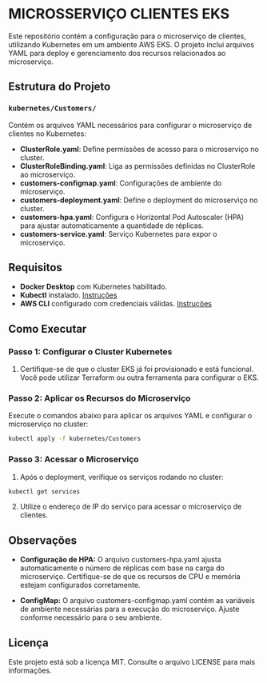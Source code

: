# MICROSSERVIÇO CLIENTES EKS

Este repositório contém a configuração para o microserviço de clientes, utilizando Kubernetes em um ambiente AWS EKS. O projeto inclui arquivos YAML para deploy e gerenciamento dos recursos relacionados ao microserviço.

## Estrutura do Projeto

### `kubernetes/Customers/`

Contém os arquivos YAML necessários para configurar o microserviço de clientes no Kubernetes:

- **ClusterRole.yaml**: Define permissões de acesso para o microserviço no cluster.
- **ClusterRoleBinding.yaml**: Liga as permissões definidas no ClusterRole ao microserviço.
- **customers-configmap.yaml**: Configurações de ambiente do microserviço.
- **customers-deployment.yaml**: Define o deployment do microserviço no cluster.
- **customers-hpa.yaml**: Configura o Horizontal Pod Autoscaler (HPA) para ajustar automaticamente a quantidade de réplicas.
- **customers-service.yaml**: Serviço Kubernetes para expor o microserviço.

## Requisitos

- **Docker Desktop** com Kubernetes habilitado.
- **Kubectl** instalado. [Instruções](https://kubernetes.io/docs/tasks/tools/install-kubectl/)
- **AWS CLI** configurado com credenciais válidas. [Instruções](https://docs.aws.amazon.com/cli/latest/userguide/cli-configure-files.html)

## Como Executar

### Passo 1: Configurar o Cluster Kubernetes

1. Certifique-se de que o cluster EKS já foi provisionado e está funcional. Você pode utilizar Terraform ou outra ferramenta para configurar o EKS.

### Passo 2: Aplicar os Recursos do Microserviço

Execute o comandos abaixo para aplicar os arquivos YAML e configurar o microserviço no cluster:

```bash
kubectl apply -f kubernetes/Customers
```

### Passo 3: Acessar o Microserviço

1. Após o deployment, verifique os serviços rodando no cluster:

```bash
kubectl get services
```

2. Utilize o endereço de IP do serviço para acessar o microserviço de clientes.

## Observações
- **Configuração de HPA:** O arquivo customers-hpa.yaml ajusta automaticamente o número de réplicas com base na carga do microserviço. Certifique-se de que os recursos de CPU e memória estejam configurados corretamente.

- **ConfigMap:** O arquivo customers-configmap.yaml contém as variáveis de ambiente necessárias para a execução do microserviço. Ajuste conforme necessário para o seu ambiente.

## Licença
Este projeto está sob a licença MIT. Consulte o arquivo LICENSE para mais informações.